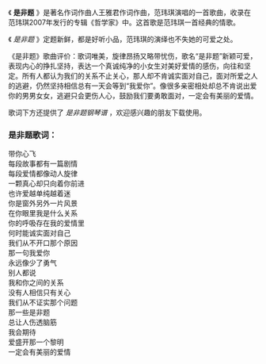 

《 **是非题** 》是著名作词作曲人王雅君作词作曲，范玮琪演唱的一首歌曲，收录在范玮琪2007年发行的专辑《哲学家》中。这首歌是范玮琪一首经典的情歌。

《 _是非题_ 》定题新鲜，都是好听小品，范玮琪的演绎也不失她的可爱之处。

《是非题》歌曲评价：歌词唯美，旋律昂扬又略带忧伤，歌名“是非题”新颖可爱，表现内心的挣扎坚持，表达一个真诚纯净的小女生对美好爱情的感伤，向往和坚定。所有人都认为我们的关系不止关心，那人却不肯诚实面对自己，面对所爱之人的逃避，仍然坚持相信总有一天会等到“我爱你”。像很多亲密相处却总不肯说出爱你的男男女女，逃避只会更伤人心，鼓励我们要勇敢面对，一定会有美丽的爱情。

歌词下方还提供了 _是非题钢琴谱_ ，欢迎感兴趣的朋友下载使用。

### 是非题歌词：

带你心飞  
每段故事都有一篇剧情  
每段爱情都像动人旋律  
一颗真心却只向着你前进  
也许爱越单纯越着迷  
你是窗外另外一片风景  
在你眼里我是什么关系  
你的呼吸存在我的爱情里  
何时能诚实面对自己  
我们从不开口那个原因  
那一句我爱你  
永远像少了勇气  
别人都说  
我和你之间的关系  
没有人相信只有关心  
我们从不证实那个问题  
那一些是非题  
总让人伤透脑筋  
我会期待  
爱盛开那一个黎明  
一定会有美丽的爱情

